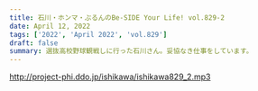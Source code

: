 ```yaml
---
title: 石川・ホンマ・ぶるんのBe-SIDE Your Life! vol.829-2
date: April 12, 2022
tags: ['2022', 'April 2022', 'vol.829']
draft: false
summary: 選抜高校野球観戦しに行った石川さん。妥協なき仕事をしています。
---
```


http://project-phi.ddo.jp/ishikawa/ishikawa829_2.mp3
